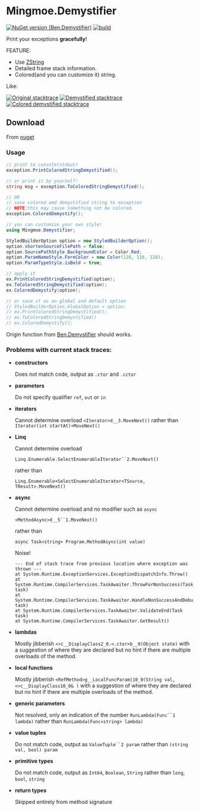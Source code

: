 # Mingmoe.Demystifier
[![NuGet version (Ben.Demystifier)](https://img.shields.io/nuget/v/Ben.Demystifier.svg?style=flat-square)](https://www.nuget.org/packages/Ben.Demystifier/)
[![build](https://github.com/benaadams/Ben.Demystifier/workflows/Demystifier%20PR%20Build/badge.svg)](https://github.com/benaadams/Ben.Demystifier/actions)

Print your exceptions **gracefully**!

FEATURE: 
 - Use [ZString](https://github.com/Cysharp/ZString)
 - Detailed frame stack information.
 - Colored(and you can customize it) string.

Like:


[![Original stacktrace](images/original.png)](images/original.png)
[![Demystified stacktrace](images/demystify.png)](images/demystify.png)
[![Colored demystified stacktrace](images/image.png)](images/image.png)


## Download

From [nuget](https://www.nuget.org/packages/Mingmoe.Demystifier)

### Usage

```C#
// print to console(stdout)
exception.PrintColoredStringDemystified();

// or print it by yourself!
string msg = exception.ToColoredStringDemystified();

// OR
// save colored amd demystified string to exception
// NOTE:this may cause something not be colored.
exception.ColoredDemystify();

// you can customize your own style!
using Mingmoe.Demystifier;

StyledBuilderOption option = new StyledBuilderOption();
option.shortenSourceFilePath = false;
option.SourcePathStyle.BackgroundColor = Color.Red;
option.ParamNameStyle.ForeColor = new Color(128, 128, 128);
option.ParamTypeStyle.isBold = true;

// apply it
ex.PrintColoredStringDemystified(option);
ex.ToColoredStringDemystified(option);
ex.ColoredDemystify(option);

// or save it as an global and default option
// StyledBuilderOption.GlobalOption = option;
// ex.PrintColoredStringDemystified(); 
// ex.ToColoredStringDemystified()
// ex.ColoredDemystify();

```

Origin function from [Ben.Demystifier](https://github.com/benaadams/Ben.Demystifier) should works.

### Problems with current stack traces: 

* **constructors** 

   Does not match code, output as `.ctor` and `.cctor`
   
* **parameters** 

   Do not specify qualifier `ref`, `out` or `in`
   
* **iterators** 

   Cannot determine overload `<Iterator>d__3.MoveNext()` rather than `Iterator(int startAt)+MoveNext()`
* **Linq**

   Cannot determine overload 
   
   `Linq.Enumerable.SelectEnumerableIterator``2.MoveNext()` 
   
   rather than
   
   `Linq.Enumerable+SelectEnumerableIterator<TSource, TResult>.MoveNext()`
* **async**

   Cannot determine overload and no modifier such as `async` 
   
   `<MethodAsync>d__5``1.MoveNext()` 
   
   rather than
   
   `async Task<string> Program.MethodAsync(int value)`

   Noise!
   ```
   --- End of stack trace from previous location where exception was thrown ---
   at System.Runtime.ExceptionServices.ExceptionDispatchInfo.Throw() 
   at System.Runtime.CompilerServices.TaskAwaiter.ThrowForNonSuccess(Task task)
   at System.Runtime.CompilerServices.TaskAwaiter.HandleNonSuccessAndDebuggerNotification(Task task) 
   at System.Runtime.CompilerServices.TaskAwaiter.ValidateEnd(Task task) 
   at System.Runtime.CompilerServices.TaskAwaiter.GetResult() 
   ```

* **lambdas**

   Mostly jibberish `<>c__DisplayClass2_0.<.ctor>b__0(Object state)` with a suggestion of where they are declared but no hint if there are multiple overloads of the method.
* **local functions**

   Mostly jibberish `<RefMethod>g__LocalFuncParam|10_0(String val, <>c__DisplayClass10_0& )` with a suggestion of where they are declared but no hint if there are multiple overloads of the method.
   
* **generic parameters**

   Not resolved, only an indication of the number `RunLambda(Func``1 lambda)` rather than `RunLambda(Func<string> lambda)`
* **value tuples**

   Do not match code, output as `ValueTuple``2 param` rather than `(string val, bool) param`
* **primitive types**

   Do not match code, output as `Int64`, `Boolean`, `String` rather than `long`, `bool`, `string`
* **return types**

   Skipped entirely from method signature

